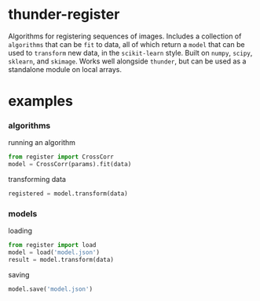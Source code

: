 # thunder-register

Algorithms for registering sequences of images. Includes a collection of `algorithms` that can be `fit` to data, all of which return a `model` that can be used to `transform` new data, in the `scikit-learn` style. Built on `numpy`, `scipy`, `sklearn`, and `skimage`. Works well alongside `thunder`, but can be used as a standalone module on local arrays.

# examples

### algorithms

running an algorithm

```python
from register import CrossCorr
model = CrossCorr(params).fit(data)
```

transforming data

```python
registered = model.transform(data)
```

### models

loading

```python
from register import load
model = load('model.json')
result = model.transform(data)
```

saving

```python
model.save('model.json')
```
